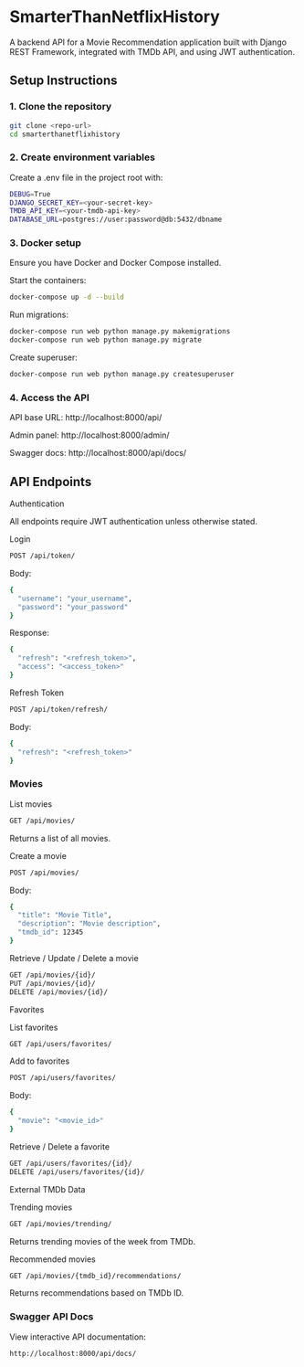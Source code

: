 # SmarterThanNetflixHistory

A backend API for a Movie Recommendation application built with Django REST Framework, integrated with TMDb API, and using JWT authentication.

## Setup Instructions
### 1. Clone the repository
```bash
git clone <repo-url>
cd smarterthanetflixhistory
```

### 2. Create environment variables

Create a .env file in the project root with:
```bash
DEBUG=True
DJANGO_SECRET_KEY=<your-secret-key>
TMDB_API_KEY=<your-tmdb-api-key>
DATABASE_URL=postgres://user:password@db:5432/dbname
```

### 3. Docker setup

Ensure you have Docker and Docker Compose installed.

Start the containers:
```bash
docker-compose up -d --build
```

Run migrations:
```bash
docker-compose run web python manage.py makemigrations
docker-compose run web python manage.py migrate
```

Create superuser:
```bash
docker-compose run web python manage.py createsuperuser
```

### 4. Access the API

API base URL: http://localhost:8000/api/

Admin panel: http://localhost:8000/admin/

Swagger docs: http://localhost:8000/api/docs/

## API Endpoints
Authentication

All endpoints require JWT authentication unless otherwise stated.

Login
```bash
POST /api/token/
```

Body:
```bash
{
  "username": "your_username",
  "password": "your_password"
}
```

Response:
```bash
{
  "refresh": "<refresh_token>",
  "access": "<access_token>"
}
```

Refresh Token
```bash
POST /api/token/refresh/
```

Body:
```bash
{
  "refresh": "<refresh_token>"
}
```
### Movies

List movies
```bash
GET /api/movies/
```


Returns a list of all movies.

Create a movie
```bash
POST /api/movies/
```

Body:
```bash
{
  "title": "Movie Title",
  "description": "Movie description",
  "tmdb_id": 12345
}
```

Retrieve / Update / Delete a movie
```bash
GET /api/movies/{id}/
PUT /api/movies/{id}/
DELETE /api/movies/{id}/
```
Favorites

List favorites
```bash
GET /api/users/favorites/
```

Add to favorites
```bash
POST /api/users/favorites/
```

Body:
```bash
{
  "movie": "<movie_id>"
}
```

Retrieve / Delete a favorite
```bash
GET /api/users/favorites/{id}/
DELETE /api/users/favorites/{id}/
```
External TMDb Data

Trending movies
```bash
GET /api/movies/trending/
```

Returns trending movies of the week from TMDb.

Recommended movies
```bash
GET /api/movies/{tmdb_id}/recommendations/
```

Returns recommendations based on TMDb ID.

### Swagger API Docs

View interactive API documentation:
```bash
http://localhost:8000/api/docs/
```